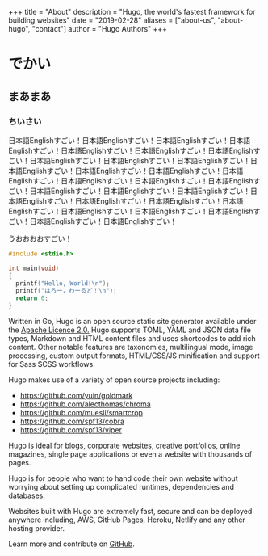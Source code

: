 +++
title = "About"
description = "Hugo, the world's fastest framework for building websites"
date = "2019-02-28"
aliases = ["about-us", "about-hugo", "contact"]
author = "Hugo Authors"
+++

# でかい

## まあまあ

### ちいさい

日本語Englishすごい！日本語Englishすごい！日本語Englishすごい！日本語Englishすごい！日本語Englishすごい！日本語Englishすごい！日本語Englishすごい！日本語Englishすごい！日本語Englishすごい！日本語Englishすごい！日本語Englishすごい！日本語Englishすごい！日本語Englishすごい！日本語Englishすごい！日本語Englishすごい！日本語Englishすごい！日本語Englishすごい！日本語Englishすごい！日本語Englishすごい！日本語Englishすごい！日本語Englishすごい！日本語Englishすごい！日本語Englishすごい！日本語Englishすごい！日本語Englishすごい！日本語Englishすごい！日本語Englishすごい！日本語Englishすごい！日本語Englishすごい！

うおおおおすごい！

```C
#include <stdio.h>

int main(void)
{
  printf("Hello, World!\n");
  printf("はろー，わーるど！\n");
  return 0;
}
```

Written in Go, Hugo is an open source static site generator available under the [Apache Licence 2.0.](https://github.com/gohugoio/hugo/blob/master/LICENSE) Hugo supports TOML, YAML and JSON data file types, Markdown and HTML content files and uses shortcodes to add rich content. Other notable features are taxonomies, multilingual mode, image processing, custom output formats, HTML/CSS/JS minification and support for Sass SCSS workflows.

Hugo makes use of a variety of open source projects including:

* https://github.com/yuin/goldmark
* https://github.com/alecthomas/chroma
* https://github.com/muesli/smartcrop
* https://github.com/spf13/cobra
* https://github.com/spf13/viper

Hugo is ideal for blogs, corporate websites, creative portfolios, online magazines, single page applications or even a website with thousands of pages.

Hugo is for people who want to hand code their own website without worrying about setting up complicated runtimes, dependencies and databases.

Websites built with Hugo are extremely fast, secure and can be deployed anywhere including, AWS, GitHub Pages, Heroku, Netlify and any other hosting provider.

Learn more and contribute on [GitHub](https://github.com/gohugoio).
